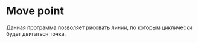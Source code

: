 # Move point

Данная программа позволяет рисовать линии, по которым циклически будет двигаться точка.
